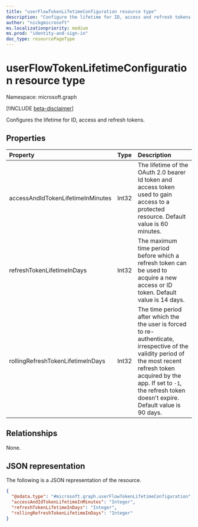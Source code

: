 ```yaml
---
title: "userFlowTokenLifetimeConfiguration resource type"
description: "Configure the lifetime for ID, access and refresh tokens in Azure AD B2C user flows."
author: "nickgmicrosoft"
ms.localizationpriority: medium
ms.prod: "identity-and-sign-in"
doc_type: resourcePageType
---
```



# userFlowTokenLifetimeConfiguration resource type

Namespace: microsoft.graph

[!INCLUDE [beta-disclaimer](../../includes/beta-disclaimer.md)]

Configures the lifetime for ID, access and refresh tokens.

## Properties

|Property|Type|Description|
|:---|:---|:---|
|accessAndIdTokenLifetimeInMinutes|Int32| The lifetime of the OAuth 2.0 bearer Id token and access token used to gain access to a protected resource. Default value is 60 minutes. |
|refreshTokenLifetimeInDays|Int32| The maximum time period before which a refresh token can be used to acquire a new access or ID token. Default value is 14 days. |
|rollingRefreshTokenLifetimeInDays|Int32| The time period after which the the user is forced to re-authenticate, irrespective of the validity period of the most recent refresh token acquired by the app. If set to `-1`, the refresh token doesn't expire. Default value is 90 days.|

## Relationships

None.

## JSON representation

The following is a JSON representation of the resource.
<!-- {
  "blockType": "resource",
  "@odata.type": "microsoft.graph.userFlowTokenLifetimeConfiguration"
}
-->
``` json
{
  "@odata.type": "#microsoft.graph.userFlowTokenLifetimeConfiguration",
  "accessAndIdTokenLifetimeInMinutes": "Integer",
  "refreshTokenLifetimeInDays": "Integer",
  "rollingRefreshTokenLifetimeInDays": "Integer"
}
```

